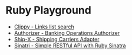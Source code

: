 # Ruby Playground

- [Clippy - Links list search](https://github.com/noize-e/ruby-playground/tree/master/clippy)
- [Authorizer - Banking Operations Authorizer](https://github.com/noize-e/ruby-playground/tree/master/authorizer)
- [Ship-X - Shipping Carriers Adapter](https://github.com/noize-e/ruby-playground/tree/master/ship-x)
- [Sinatri - Simple RESTful API with Ruby Sinatra](https://github.com/noize-e/ruby-playground/tree/master/sinatri)
